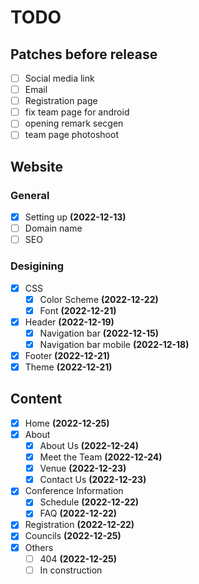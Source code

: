 # TODO

## Patches before release

- [ ] Social media link
- [ ] Email
- [ ] Registration page
- [ ] fix team page for android
- [ ] opening remark secgen
- [ ] team page photoshoot

## Website

### General
- [x] Setting up **(2022-12-13)**
- [ ] Domain name
- [ ] SEO

### Desigining
- [x] CSS
    - [x] Color Scheme **(2022-12-22)**
    - [x] Font **(2022-12-21)**
- [x] Header **(2022-12-19)**
    - [x] Navigation bar **(2022-12-15)**
    - [x] Navigation bar mobile **(2022-12-18)**
- [x] Footer **(2022-12-21)**
- [x] Theme **(2022-12-21)**

## Content

- [x] Home **(2022-12-25)**
- [x] About
    - [x] About Us **(2022-12-24)**
    - [x] Meet the Team **(2022-12-24)**
    - [x] Venue **(2022-12-23)**
    - [x] Contact Us **(2022-12-23)**
- [x] Conference Information
    - [x] Schedule **(2022-12-22)**
    - [x] FAQ **(2022-12-22)**
- [x] Registration **(2022-12-22)**
- [x] Councils **(2022-12-25)**
- [x] Others
    - [ ] 404 **(2022-12-25)**
    - [ ] In construction
